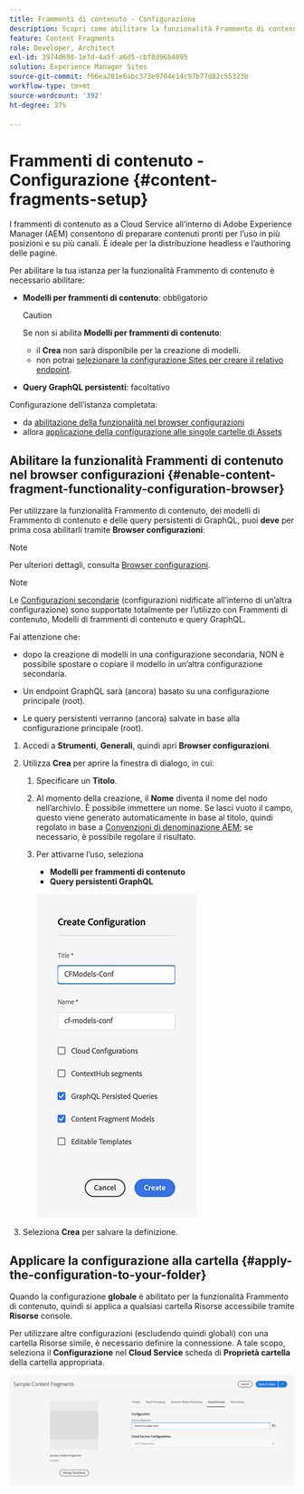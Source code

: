 ```yaml
---
title: Frammenti di contenuto - Configurazione
description: Scopri come abilitare la funzionalità Frammento di contenuto e GraphQL per l’utilizzo con le funzioni di consegna headless AEM e l’authoring delle pagine.
feature: Content Fragments
role: Developer, Architect
exl-id: 3974d698-1e7d-4a5f-a6d5-cbf8d96b4095
solution: Experience Manager Sites
source-git-commit: f66ea281e6abc373e9704e14c97b77d82c55323b
workflow-type: tm+mt
source-wordcount: '392'
ht-degree: 37%

---
```


# Frammenti di contenuto - Configurazione {#content-fragments-setup}

I frammenti di contenuto as a Cloud Service all’interno di Adobe Experience Manager (AEM) consentono di preparare contenuti pronti per l’uso in più posizioni e su più canali. È ideale per la distribuzione headless e l’authoring delle pagine.

Per abilitare la tua istanza per la funzionalità Frammento di contenuto è necessario abilitare:

* **Modelli per frammenti di contenuto**: obbligatorio

  >[!CAUTION]
  >
  >Se non si abilita **Modelli per frammenti di contenuto**:
  >
  >* il **Crea** non sarà disponibile per la creazione di modelli.
  >* non potrai [selezionare la configurazione Sites per creare il relativo endpoint](/help/headless/graphql-api/graphql-endpoint.md).

* **Query GraphQL persistenti**: facoltativo

Configurazione dell’istanza completata:

* da [abilitazione della funzionalità nel browser configurazioni](#enable-content-fragment-functionality-configuration-browser)
* allora [applicazione della configurazione alle singole cartelle di Assets](#apply-the-configuration-to-your-folder)

## Abilitare la funzionalità Frammenti di contenuto nel browser configurazioni {#enable-content-fragment-functionality-configuration-browser}

Per utilizzare la funzionalità Frammento di contenuto, dei modelli di Frammento di contenuto e delle query persistenti di GraphQL, puoi **deve** per prima cosa abilitarli tramite **Browser configurazioni**:

>[!NOTE]
>
>Per ulteriori dettagli, consulta [Browser configurazioni](/help/implementing/developing/introduction/configurations.md#using-configuration-browser).

>[!NOTE]
>
>Le [Configurazioni secondarie](/help/implementing/developing/introduction/configurations.md#configuration-resolution) (configurazioni nidificate all’interno di un’altra configurazione) sono supportate totalmente per l’utilizzo con Frammenti di contenuto, Modelli di frammenti di contenuto e query GraphQL.
>
>Fai attenzione che:
>
>* dopo la creazione di modelli in una configurazione secondaria, NON è possibile spostare o copiare il modello in un’altra configurazione secondaria.
>
>* Un endpoint GraphQL sarà (ancora) basato su una configurazione principale (root).
>
>* Le query persistenti verranno (ancora) salvate in base alla configurazione principale (root).

1. Accedi a **Strumenti**, **Generali**, quindi apri **Browser configurazioni**.

1. Utilizza **Crea** per aprire la finestra di dialogo, in cui:

   1. Specificare un **Titolo**.
   1. Al momento della creazione, il **Nome** diventa il nome del nodo nell’archivio.
È possibile immettere un nome. Se lasci vuoto il campo, questo viene generato automaticamente in base al titolo, quindi regolato in base a [Convenzioni di denominazione AEM](/help/implementing/developing/introduction/naming-conventions.md); se necessario, è possibile regolare il risultato.
   1. Per attivarne l’uso, seleziona
      * **Modelli per frammenti di contenuto**
      * **Query persistenti GraphQL**

      ![Definire la configurazione](assets/cf-setup-create-conf.png)

1. Seleziona **Crea** per salvare la definizione.

## Applicare la configurazione alla cartella {#apply-the-configuration-to-your-folder}

Quando la configurazione **globale** è abilitato per la funzionalità Frammento di contenuto, quindi si applica a qualsiasi cartella Risorse accessibile tramite **Risorse** console.

Per utilizzare altre configurazioni (escludendo quindi globali) con una cartella Risorse simile, è necessario definire la connessione. A tale scopo, seleziona il **Configurazione** nel **Cloud Service** scheda di **Proprietà cartella** della cartella appropriata.

![Applica configurazione](assets/cf-setup-apply-conf.png)
